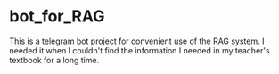 # bot_for_RAG
This is a telegram bot project for convenient use of the RAG system. I needed it when I couldn't find the information I needed in my teacher's textbook for a long time.
